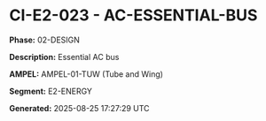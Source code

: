 # CI-E2-023 - AC-ESSENTIAL-BUS

**Phase:** 02-DESIGN

**Description:** Essential AC bus

**AMPEL:** AMPEL-01-TUW (Tube and Wing)

**Segment:** E2-ENERGY

**Generated:** 2025-08-25 17:27:29 UTC
